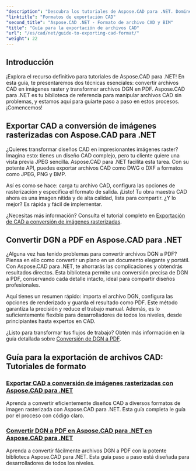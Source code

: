 ```yaml
---
"description": "Descubra los tutoriales de Aspose.CAD para .NET. Domine la exportación de archivos CAD, la conversión de CAD a imágenes raster y la transformación de DGN a PDF sin esfuerzo."
"linktitle": "Formatos de exportación CAD"
"second_title": "Aspose.CAD .NET - Formato de archivo CAD y BIM"
"title": "Guía para la exportación de archivos CAD"
"url": "/es/cad/net/guide-to-exporting-cad-format/"
"weight": 22
---
```


## Introducción

¡Explora el recurso definitivo para tutoriales de Aspose.CAD para .NET! En esta guía, te presentaremos dos técnicas esenciales: convertir archivos CAD en imágenes raster y transformar archivos DGN en PDF. Aspose.CAD para .NET es tu biblioteca de referencia para manipular archivos CAD sin problemas, y estamos aquí para guiarte paso a paso en estos procesos. ¡Comencemos!

## Exportar CAD a conversión de imágenes rasterizadas con Aspose.CAD para .NET  
¿Quieres transformar diseños CAD en impresionantes imágenes raster? Imagina esto: tienes un diseño CAD complejo, pero tu cliente quiere una vista previa JPEG sencilla. Aspose.CAD para .NET facilita esta tarea. Con su potente API, puedes exportar archivos CAD como DWG o DXF a formatos como JPEG, PNG y BMP.  

Así es como se hace: carga tu archivo CAD, configura las opciones de rasterización y especifica el formato de salida. ¡Listo! Tu obra maestra CAD ahora es una imagen nítida y de alta calidad, lista para compartir. ¿Y lo mejor? Es rápida y fácil de implementar.  

¿Necesitas más información? Consulta el tutorial completo en [Exportación de CAD a conversión de imágenes rasterizadas](./export-cad-to-raster-image-conversion/).  

## Convertir DGN a PDF en Aspose.CAD para .NET  
¿Alguna vez has tenido problemas para convertir archivos DGN a PDF? Piensa en ello como convertir un plano en un documento elegante y portátil. Con Aspose.CAD para .NET, te ahorrarás las complicaciones y obtendrás resultados directos. Esta biblioteca permite una conversión precisa de DGN a PDF, conservando cada detalle intacto, ideal para compartir diseños profesionales.  

Aquí tienes un resumen rápido: importa el archivo DGN, configura las opciones de renderizado y guarda el resultado como PDF. Este método garantiza la precisión y reduce el trabajo manual. Además, es lo suficientemente flexible para desarrolladores de todos los niveles, desde principiantes hasta expertos en CAD.  

¿Listo para transformar tus flujos de trabajo? Obtén más información en la guía detallada sobre [Conversión de DGN a PDF](./convert-dgn-to-pdf/).  

## Guía para la exportación de archivos CAD: Tutoriales de formato
### [Exportar CAD a conversión de imágenes rasterizadas con Aspose.CAD para .NET](./export-cad-to-raster-image-conversion/)
Aprenda a convertir eficientemente diseños CAD a diversos formatos de imagen rasterizada con Aspose.CAD para .NET. Esta guía completa le guía por el proceso con código claro.
### [Convertir DGN a PDF en Aspose.CAD para .NET en Aspose.CAD para .NET](./convert-dgn-to-pdf/)
Aprenda a convertir fácilmente archivos DGN a PDF con la potente biblioteca Aspose.CAD para .NET. Esta guía paso a paso está diseñada para desarrolladores de todos los niveles.